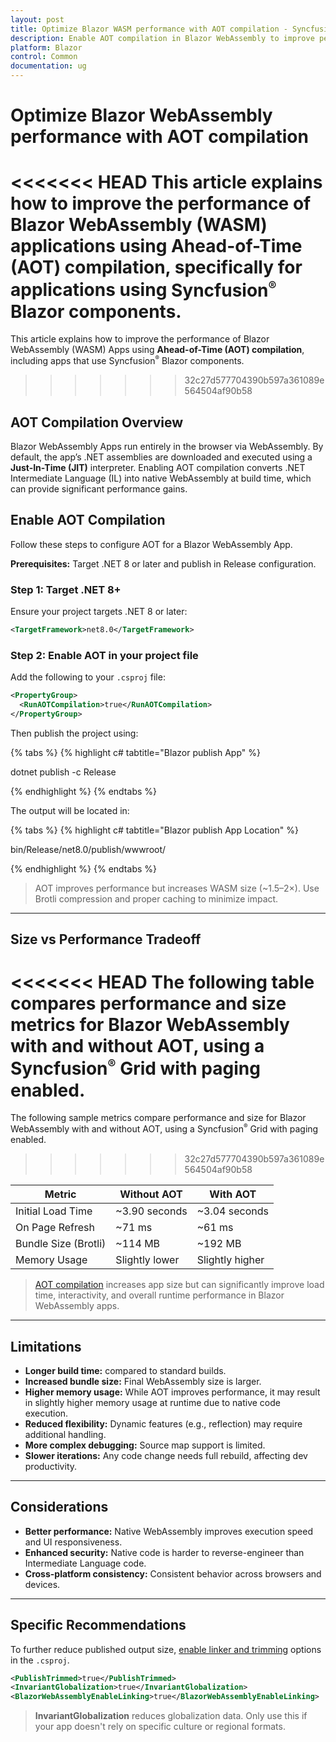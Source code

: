 ```yaml
---
layout: post
title: Optimize Blazor WASM performance with AOT compilation - Syncfusion
description: Enable AOT compilation in Blazor WebAssembly to improve performance, understand trade-offs, and review size versus performance considerations and more details.
platform: Blazor
control: Common
documentation: ug
---
```


# Optimize Blazor WebAssembly performance with AOT compilation

<<<<<<< HEAD
This article explains how to improve the performance of **Blazor WebAssembly (WASM)** applications using **Ahead-of-Time (AOT) compilation**, specifically for applications using **Syncfusion<sup style="font-size:70%">&reg;</sup> Blazor components**.
=======
This article explains how to improve the performance of Blazor WebAssembly (WASM) Apps using **Ahead-of-Time (AOT) compilation**, including apps that use Syncfusion<sup style="font-size:70%">&reg;</sup> Blazor components.
>>>>>>> 32c27d577704390b597a361089e564504af90b58

## AOT Compilation Overview

Blazor WebAssembly Apps run entirely in the browser via WebAssembly. By default, the app’s .NET assemblies are downloaded and executed using a **Just-In-Time (JIT)** interpreter. Enabling AOT compilation converts .NET Intermediate Language (IL) into native WebAssembly at build time, which can provide significant performance gains.

## Enable AOT Compilation

Follow these steps to configure AOT for a Blazor WebAssembly App.

**Prerequisites:** Target .NET 8 or later and publish in Release configuration.

### Step 1: Target .NET 8+

Ensure your project targets .NET 8 or later:

```xml
<TargetFramework>net8.0</TargetFramework>
```

### Step 2: Enable AOT in your project file

Add the following to your `.csproj` file:

```xml
<PropertyGroup>
  <RunAOTCompilation>true</RunAOTCompilation>
</PropertyGroup>
```

Then publish the project using:

{% tabs %}
{% highlight c# tabtitle="Blazor publish App" %}

dotnet publish -c Release

{% endhighlight %}
{% endtabs %}

The output will be located in:

{% tabs %}
{% highlight c# tabtitle="Blazor publish App Location" %}

bin/Release/net8.0/publish/wwwroot/

{% endhighlight %}
{% endtabs %}

> AOT improves performance but increases WASM size (~1.5–2×). Use Brotli compression and proper caching to minimize impact.

---

## Size vs Performance Tradeoff
<<<<<<< HEAD
The following table compares performance and size metrics for Blazor WebAssembly with and without AOT, using a Syncfusion<sup style="font-size:70%">&reg;</sup> Grid with paging enabled.
=======
The following sample metrics compare performance and size for Blazor WebAssembly with and without AOT, using a Syncfusion<sup style="font-size:70%">&reg;</sup> Grid with paging enabled.
>>>>>>> 32c27d577704390b597a361089e564504af90b58

| Metric                     | Without AOT          | With AOT             |
|----------------------------|----------------------|----------------------|
| Initial Load Time          | ~3.90 seconds        | ~3.04 seconds        |
| On Page Refresh            | ~71 ms               | ~61 ms               |
| Bundle Size (Brotli)       | ~114 MB              | ~192 MB              |
| Memory Usage               | Slightly lower       | Slightly higher      |

> [AOT compilation](https://learn.microsoft.com/en-us/aspnet/core/blazor/webassembly-build-tools-and-aot#ahead-of-time-aot-compilation) increases app size but can significantly improve load time, interactivity, and overall runtime performance in Blazor WebAssembly apps.

---

## Limitations

- **Longer build time:** compared to standard builds.
- **Increased bundle size:** Final WebAssembly size is larger.
- **Higher memory usage:** While AOT improves performance, it may result in slightly higher memory usage at runtime due to native code execution.
- **Reduced flexibility:** Dynamic features (e.g., reflection) may require additional handling.
- **More complex debugging:** Source map support is limited.
- **Slower iterations:** Any code change needs full rebuild, affecting dev productivity.

---

## Considerations

- **Better performance:** Native WebAssembly improves execution speed and UI responsiveness.
- **Enhanced security:** Native code is harder to reverse-engineer than Intermediate Language code.
- **Cross-platform consistency:** Consistent behavior across browsers and devices.

---

## Specific Recommendations

To further reduce published output size, [enable linker and trimming](https://learn.microsoft.com/en-us/dotnet/core/deploying/trimming/trimming-options#enable-trimming) options in the `.csproj`.

```xml
<PublishTrimmed>true</PublishTrimmed>
<InvariantGlobalization>true</InvariantGlobalization>
<BlazorWebAssemblyEnableLinking>true</BlazorWebAssemblyEnableLinking>
```

> **InvariantGlobalization** reduces globalization data. Only use this if your app doesn't rely on specific culture or regional formats.